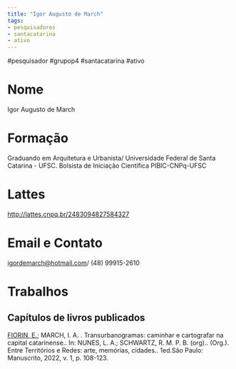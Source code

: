 ```yaml
---
title: "Igor Augusto de March"
tags: 
- pesquisadores
- santacatarina
- ativo
---
```


#pesquisador #grupop4 #santacatarina #ativo 

# Nome
Igor Augusto de March
# Formação
Graduando em Arquitetura e Urbanista/ Universidade Federal de Santa Catarina - UFSC. Bolsista de Iniciação Científica PIBIC-CNPq-UFSC
# Lattes
http://lattes.cnpq.br/2483094827584327
# Email e Contato
[igordemarch@hotmail.com](mailto:igordemarch@hotmail.com)/ (48) 99915-2610
# Trabalhos

## Capítulos de livros publicados 

[FIORIN, E.](http://lattes.cnpq.br/5599203800231511); MARCH, I. A. . Transurbanogramas: caminhar e cartografar na capital catarinense.. In: NUNES, L. A.; SCHWARTZ, R. M. P. B. (org).. (Org.). Entre Territórios e Redes: arte, memórias, cidades.. 1ed.São Paulo: Manuscrito, 2022, v. 1, p. 108-123.